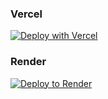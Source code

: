 ### Vercel

[![Deploy with Vercel](https://vercel.com/button)](https://vercel.com/new/clone?repository-url=https://vercel.com/new/clone?repository-url=https%3A%2F%2Fgithub.com%2Fswartie800%2Fv1d5rc-4p1)


### Render

[![Deploy to Render](https://render.com/images/deploy-to-render-button.svg)](https://render.com/deploy?repo=https://github.com/swartie800/v1d5rc-4p1)
